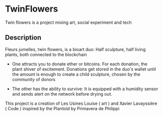# TwinFlowers

Twin flowers is a project mixing art, social experiment and tech

## Description

Fleurs jumelles, twin flowers, is a bioart duo: Half sculpture, half living plants, both connected to the blockchain

- One attracts you to donate ether or bitcoins. For each donation, the plant shiver of excitement. Donations get stored in the duo's wallet until the amount is enough to create a child sculpture, chosen by the community of donors

- The other has the ability to survive: It is equipped with a humidity sensor and sends alert on the network before drying out.

This project is a creation of Les Usines Louise ( art ) and Xavier Lavayssière ( Code ) inspired by the Plantoid by Primavera de Philippi